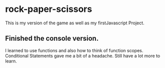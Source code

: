 # rock-paper-scissors
This is my version of the game as well as my firstJavascript Project.

## Finished the console version. 
I learned to use functions and also how to think of function scopes.
Conditional Statements gave me a bit of a headache.
Still have a lot more to learn. 
